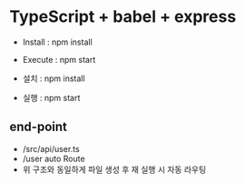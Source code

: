 # TypeScript + babel + express

- Install : npm install
- Execute : npm start


- 설치 : npm install
- 실행 : npm start


## end-point

- /src/api/user.ts
- /user auto Route
- 위 구조와 동일하게 파일 생성 후 재 실행 시 자동 라우팅
